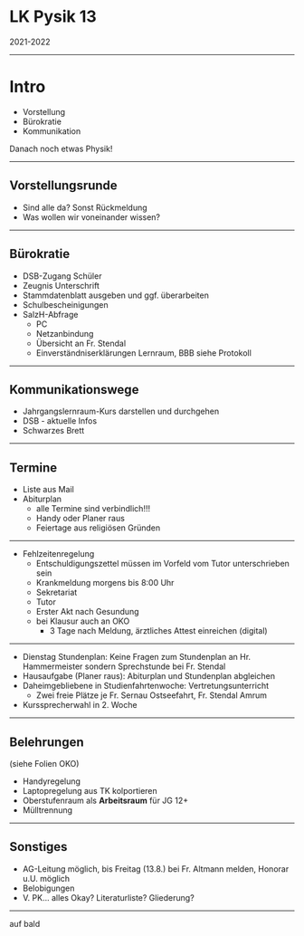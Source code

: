 # LK Pysik 13

2021-2022

---

# Intro

* Vorstellung
* Bürokratie
* Kommunikation

Danach noch etwas Physik!

---

## Vorstellungsrunde

* Sind alle da? Sonst Rückmeldung
* Was wollen wir voneinander wissen?

---

## Bürokratie

* DSB-Zugang Schüler
* Zeugnis Unterschrift
* Stammdatenblatt ausgeben und ggf. überarbeiten
* Schulbescheinigungen
* SalzH-Abfrage
    * PC
    * Netzanbindung
    * Übersicht an Fr. Stendal
    * Einverständniserklärungen Lernraum, BBB siehe Protokoll
  
---

## Kommunikationswege

* Jahrgangslernraum-Kurs darstellen und durchgehen
* DSB - aktuelle Infos
* Schwarzes Brett

---

## Termine
* Liste aus Mail
* Abiturplan
    * alle Termine sind verbindlich!!!
    * Handy oder Planer raus
    * Feiertage aus religiösen Gründen

---
    
* Fehlzeitenregelung
    * Entschuldigungszettel müssen im Vorfeld vom Tutor unterschrieben sein
    * Krankmeldung morgens bis 8:00 Uhr
    * Sekretariat
    * Tutor
    * Erster Akt nach Gesundung
    * bei Klausur auch an OKO
        * 3 Tage nach Meldung, ärztliches Attest einreichen (digital)
---

* Dienstag Stundenplan: Keine Fragen zum Stundenplan an Hr. Hammermeister sondern Sprechstunde bei Fr. Stendal
* Hausaufgabe (Planer raus): Abiturplan und Stundenplan abgleichen
* Daheimgebliebene in Studienfahrtenwoche: Vertretungsunterricht
  * Zwei freie Plätze je Fr. Sernau Ostseefahrt, Fr. Stendal Amrum
* Kurssprecherwahl in 2. Woche
---

## Belehrungen

(siehe Folien OKO)

* Handyregelung
* Laptopregelung aus TK kolportieren
* Oberstufenraum als **Arbeitsraum** für JG 12+
* Mülltrennung

---

## Sonstiges

* AG-Leitung möglich, bis Freitag (13.8.) bei Fr. Altmann melden, Honorar u.U. möglich
* Belobigungen
* V. PK... alles Okay? Literaturliste? Gliederung?

---

auf bald

